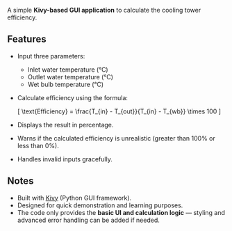 A simple **Kivy-based GUI application** to calculate the cooling tower efficiency.  

## Features
- Input three parameters:
  - Inlet water temperature (°C)  
  - Outlet water temperature (°C)  
  - Wet bulb temperature (°C)  
- Calculate efficiency using the formula:  

  \[
  \text{Efficiency} = \frac{T_{in} - T_{out}}{T_{in} - T_{wb}} \times 100
  \]

- Displays the result in percentage.  
- Warns if the calculated efficiency is unrealistic (greater than 100% or less than 0%).  
- Handles invalid inputs gracefully.  

## Notes
- Built with [Kivy](https://kivy.org/) (Python GUI framework).  
- Designed for quick demonstration and learning purposes.  
- The code only provides the **basic UI and calculation logic** — styling and advanced error handling can be added if needed.  
